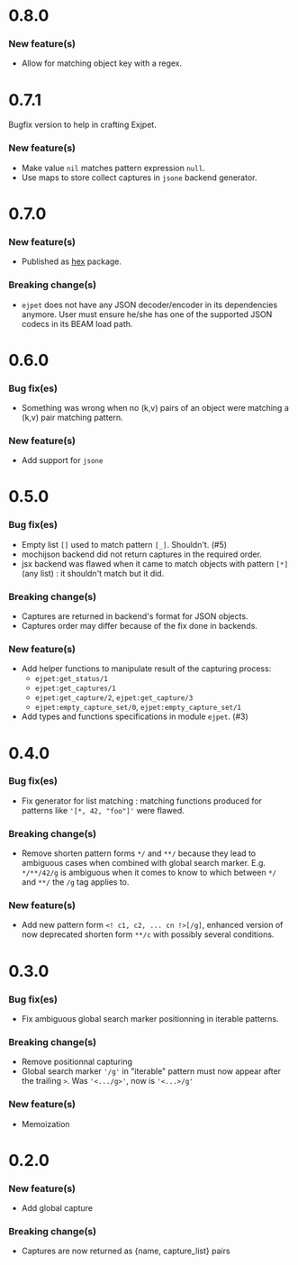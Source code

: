# 0.8.0

### New feature(s)
* Allow for matching object key with a regex.

# 0.7.1

Bugfix version to help in crafting Exjpet.

### New feature(s)
* Make value `nil` matches pattern expression `null`.
* Use maps to store collect captures in `jsone` backend generator.

# 0.7.0

### New feature(s)
* Published as [hex](https://www.hex.pm "hex package manager") package. 

### Breaking change(s)
* ```ejpet``` does not have any JSON decoder/encoder in its dependencies anymore.
  User must ensure he/she has one of the supported JSON codecs in its BEAM load path.

# 0.6.0

### Bug fix(es)
* Something was wrong when no (k,v) pairs of an object were matching a (k,v) pair matching pattern.

### New feature(s)
* Add support for ```jsone```

# 0.5.0

### Bug fix(es)
* Empty list ```[]``` used to match pattern ```[_]```. Shouldn't. (#5)
* mochijson backend did not return captures in the required order.
* jsx backend was flawed when it came to match objects with pattern ```[*]``` (any list) : it shouldn't match but it did.

### Breaking change(s)

* Captures are returned in backend's format for JSON objects.
* Captures order may differ because of the fix done in backends.

### New feature(s)
* Add helper functions to manipulate result of the capturing process:
    * ```ejpet:get_status/1```
    * ```ejpet:get_captures/1```
    * ```ejpet:get_capture/2```, ```ejpet:get_capture/3```
    * ```ejpet:empty_capture_set/0```, ```ejpet:empty_capture_set/1```
* Add types and functions specifications in module ```ejpet```. (#3)

# 0.4.0

### Bug fix(es)
* Fix generator for list matching : matching functions produced for patterns like ```'[*, 42, "foo"]'``` were flawed.

### Breaking change(s)
* Remove shorten pattern forms ```*/``` and ```**/``` because they lead to ambiguous cases when combined with global search marker. E.g. ```*/**/42/g``` is ambiguous when it comes to know to which between ```*/``` and ```**/``` the ```/g``` tag applies to.

### New feature(s)
* Add new pattern form ```<! c1, c2, ... cn !>[/g]```, enhanced version of now deprecated shorten form ```**/c``` with possibly several conditions.

# 0.3.0

### Bug fix(es)
* Fix ambiguous global search marker positionning in iterable patterns.

### Breaking change(s)
* Remove positionnal capturing
* Global search marker ```'/g'``` in "iterable" pattern must now appear after the trailing ```>```.
  Was ```'<.../g>'```, now is ```'<...>/g'```

### New feature(s)
* Memoization

# 0.2.0

###  New feature(s)
* Add global capture

### Breaking change(s)
* Captures are now returned as {name, capture_list} pairs
